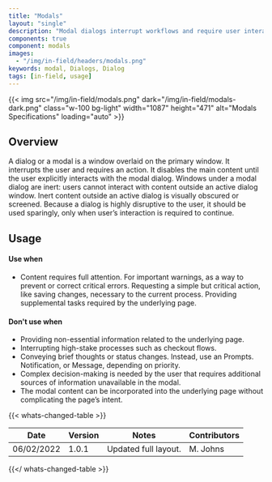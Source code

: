 ```yaml
---
title: "Modals"
layout: "single"
description: "Modal dialogs interrupt workflows and require user interaction."
components: true
component: modals
images:
  - "/img/in-field/headers/modals.png"
keywords: modal, Dialogs, Dialog
tags: [in-field, usage]
---
```


{{< img src="/img/in-field/modals.png" dark="/img/in-field/modals-dark.png" class="w-100 bg-light" width="1087" height="471" alt="Modals Specifications" loading="auto" >}}

## Overview

A dialog or a modal is a window overlaid on the primary window. It interrupts the user and requires an action. It disables the main content until the user explicitly interacts with the modal dialog. Windows under a modal dialog are inert: users cannot interact with content outside an active dialog window. Inert content outside an active dialog is visually obscured or screened. Because a dialog is highly disruptive to the user, it should be used sparingly, only when user’s interaction is required to continue.

## Usage

#### Use when

- Content requires full attention.
  For important warnings, as a way to prevent or correct critical errors.
  Requesting a simple but critical action, like saving changes, necessary to the current process.
  Providing supplemental tasks required by the underlying page.

#### Don't use when

- Providing non-essential information related to the underlying page.
- Interrupting high-stake processes such as checkout flows.
- Conveying brief thoughts or status changes. Instead, use an Prompts. Notification, or Message, depending on priority.
- Complex decision-making is needed by the user that requires additional sources of information unavailable in the modal.
- The modal content can be incorporated into the underlying page without complicating the page’s intent.

{{< whats-changed-table >}}

| Date       | Version | Notes                | Contributors |
| ---------- | ------- | -------------------- | ------------ |
| 06/02/2022 | 1.0.1   | Updated full layout. | M. Johns     |

{{</ whats-changed-table >}}

